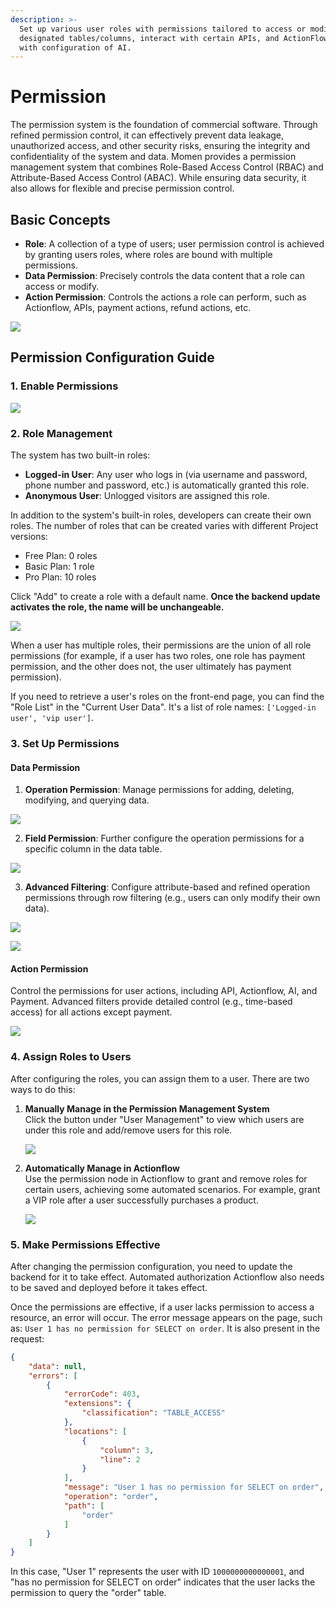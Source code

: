 ```yaml
---
description: >-
  Set up various user roles with permissions tailored to access or modify
  designated tables/columns, interact with certain APIs, and ActionFlow, along
  with configuration of AI.
---
```


# Permission

The permission system is the foundation of commercial software. Through refined permission control, it can effectively prevent data leakage, unauthorized access, and other security risks, ensuring the integrity and confidentiality of the system and data. Momen provides a permission management system that combines Role-Based Access Control (RBAC) and Attribute-Based Access Control (ABAC). While ensuring data security, it also allows for flexible and precise permission control.

## Basic Concepts

* **Role**: A collection of a type of users; user permission control is achieved by granting users roles, where roles are bound with multiple permissions.
* **Data Permission**: Precisely controls the data content that a role can access or modify.
* **Action Permission**: Controls the actions a role can perform, such as Actionflow, APIs, payment actions, refund actions, etc.

![](<../.gitbook/assets/0 (16).png>)

## Permission Configuration Guide

### 1. Enable Permissions

![](../.gitbook/assets/permission/permission0.png)

### 2. Role Management

The system has two built-in roles:

* **Logged-in User**: Any user who logs in (via username and password, phone number and password, etc.) is automatically granted this role.
* **Anonymous User**: Unlogged visitors are assigned this role.

In addition to the system's built-in roles, developers can create their own roles. The number of roles that can be created varies with different Project versions:

* Free Plan: 0 roles
* Basic Plan: 1 role
* Pro Plan: 10 roles

Click "Add" to create a role with a default name. **Once the backend update activates the role, the name will be unchangeable.**

![](../.gitbook/assets/permission/permission1.png)

When a user has multiple roles, their permissions are the union of all role permissions (for example, if a user has two roles, one role has payment permission, and the other does not, the user ultimately has payment permission).

If you need to retrieve a user's roles on the front-end page, you can find the "Role List" in the "Current User Data". It's a list of role names: `['Logged-in user', 'vip user']`.

### 3. Set Up Permissions

#### Data Permission

1. **Operation Permission**: Manage permissions for adding, deleting, modifying, and querying data.

![](../.gitbook/assets/permission/permission2.png)

2. **Field Permission**: Further configure the operation permissions for a specific column in the data table.

![](../.gitbook/assets/permission/permission3.png)

3. **Advanced Filtering**: Configure attribute-based and refined operation permissions through row filtering (e.g., users can only modify their own data).

![](../.gitbook/assets/permission/permission4.png)

![](../.gitbook/assets/permission/permission5.png)

#### Action Permission

Control the permissions for user actions, including API, Actionflow, AI, and Payment. Advanced filters provide detailed control (e.g., time-based access) for all actions except payment.

![](../.gitbook/assets/permission/permission6.png)

### 4. Assign Roles to Users

After configuring the roles, you can assign them to a user. There are two ways to do this:

1. **Manually Manage in the Permission Management System**  
   Click the button under "User Management" to view which users are under this role and add/remove users for this role.

   ![](../.gitbook/assets/permission/permission7.png)

2. **Automatically Manage in Actionflow**  
   Use the permission node in Actionflow to grant and remove roles for certain users, achieving some automated scenarios. For example, grant a VIP role after a user successfully purchases a product.

   ![](../.gitbook/assets/permission/permission8.png)

### 5. Make Permissions Effective

After changing the permission configuration, you need to update the backend for it to take effect. Automated authorization Actionflow also needs to be saved and deployed before it takes effect.

Once the permissions are effective, if a user lacks permission to access a resource, an error will occur. The error message appears on the page, such as: `User 1 has no permission for SELECT on order`. It is also present in the request:

```json
{
    "data": null,
    "errors": [
        {
            "errorCode": 403,
            "extensions": {
                "classification": "TABLE_ACCESS"
            },
            "locations": [
                {
                    "column": 3,
                    "line": 2
                }
            ],
            "message": "User 1 has no permission for SELECT on order",
            "operation": "order",
            "path": [
                "order"
            ]
        }
    ]
}
```

In this case, "User 1" represents the user with ID `1000000000000001`, and "has no permission for SELECT on order" indicates that the user lacks the permission to query the "order" table.





